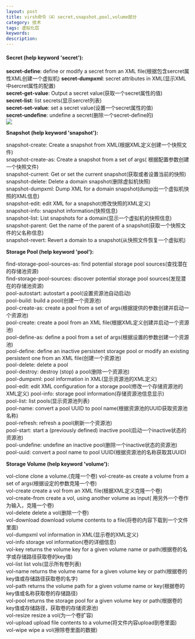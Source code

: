 ```yaml
---
layout: post
title: virsh命令（4）secret,snapshot,pool,volume部分
category: 技术
tags: 虚拟化层
keywords: 
description: 
---
```


#### Secret (help keyword 'secret'): ####

**secret-define**:                  define or modify a secret from an XML file(根据包含sercret属性XML创建一个虚拟机) 
**secret-dumpxml**:                 secret attributes in XML(显示XML中sercret属性的配置)  
**secret-get-value**:               Output a secret value(获取一个secret属性的值)  
**secret-list**:                    list secrets(显示sercret列表)  
**secret-set-value**:               set a secret value(设置一个secret属性的值)  
**secret-undefine**:                undefine a secret(删除一个secret-define的)  
![](http://i.imgur.com/V59Lfef.png)


**Snapshot (help keyword 'snapshot'):**

snapshot-create:                Create a snapshot from XML(根据XML定义创建一个快照文件)  
snapshot-create-as:             Create a snapshot from a set of args(	根据配置参数创建一个快照文件)  
snapshot-current:               Get or set the current snapshot(获取或者设置当前的快照)  
snapshot-delete:                Delete a domain snapshot(删除虚拟机快照)  
snapshot-dumpxml:               Dump XML for a domain snapshot(dump出一个虚拟机快照的XML信息)  
snapshot-edit:                  edit XML for a snapshot(修改快照的XML定义)  
snapshot-info:                  snapshot information(快照信息)  
snapshot-list:                  List snapshots for a domain(显示一个虚拟机的快照信息)  
snapshot-parent:                Get the name of the parent of a snapshot(获取一个快照文件的父名称信息)  
snapshot-revert:                Revert a domain to a snapshot(从快照文件恢复一个虚拟机)  

**Storage Pool (help keyword 'pool'):**

find-storage-pool-sources-as:   find potential storage pool sources(查找潜在的存储池资源)  
find-storage-pool-sources:      discover potential storage pool sources(发现潜在的存储池资源)  
pool-autostart:                 autostart a pool(设置资源池自动启动)  
pool-build:                     build a pool(创建一个资源池)  
pool-create-as:                 create a pool from a set of args(根据提供的参数创建并启动一个资源池)  
pool-create:                    create a pool from an XML file(根据XML定义创建并启动一个资源池)  
pool-define-as:                 define a pool from a set of args(根据设置的参数创建一个资源池)  
pool-define:                    define an inactive persistent storage pool or modify an existing persistent one from an XML file(创建一个资源池)  
pool-delete:                    delete a pool  
pool-destroy:                   destroy (stop) a pool(删除一个资源池)  
pool-dumpxml:                   pool information in XML(显示资源池的XML定义)  
pool-edit:                      edit XML configuration for a storage pool(修改一个存储资源池的XML定义) 
pool-info:                      storage pool information(存储资源池信息显示)  
pool-list:                      list pools(显示资源池列表)  
pool-name:                      convert a pool UUID to pool name(根据资源池的UUID获取资源池名称)  
pool-refresh:                   refresh a pool(刷新一个资源池)  
pool-start:                     start a (previously defined) inactive pool(启动一个inactive状态的资源池)  
pool-undefine:                  undefine an inactive pool(删除一个inactive状态的资源池)  
pool-uuid:                      convert a pool name to pool UUID(根据资源池的名称获取其UUID)  

**Storage Volume (help keyword 'volume'):**

vol-clone                      clone a volume.(克隆一个卷) 
vol-create-as                  create a volume from a set of args(根据设定的参数克隆一个卷)  
vol-create                     create a vol from an XML file(根据XML定义克隆一个卷)  
vol-create-from                create a vol, using another volume as input(	用另外一个卷作为输入，克隆一个卷)  
vol-delete                     delete a vol(删除一个卷)  
vol-download                   download volume contents to a file(将卷的内容下载到一个文件里面)  
vol-dumpxml                    vol information in XML(显示卷的XML定义)  
vol-info                       storage vol information(卷的详细信息)  
vol-key                        returns the volume key for a given volume name or path(根据卷的名字或存储路径获取卷的key值)  
vol-list                       list vols(显示所有卷列表)  
vol-name                       returns the volume name for a given volume key or path(根据卷的key值或存储路径获取卷的名字)  
vol-path                       returns the volume path for a given volume name or key(根据卷的key值或名称获取卷的存储路径)  
vol-pool                       returns the storage pool for a given volume key or path(根据卷的key值或存储路径，获取卷的存储资源池)  
vol-resize                     resize a vol(为一个卷扩容)  
vol-upload                     upload file contents to a volume(将文件内容upload到卷里面)  
vol-wipe                       wipe a vol(擦除卷里面的数据)  